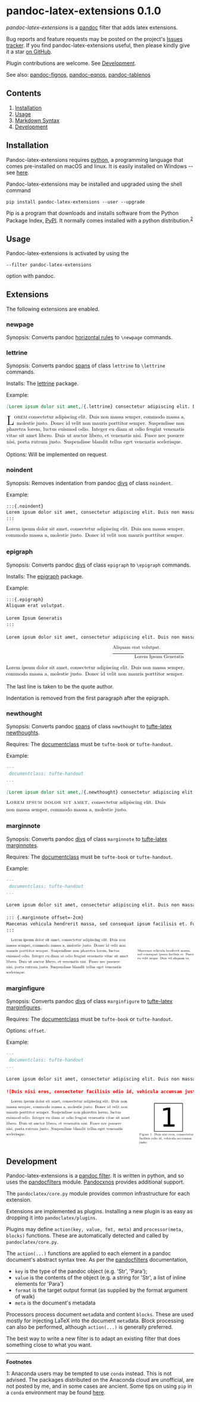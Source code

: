 
pandoc-latex-extensions 0.1.0
=============================

*pandoc-latex-extensions* is a [pandoc] filter that adds latex extensions.

Bug reports and feature requests may be posted on the project's [Issues tracker].  If you find pandoc-latex-extensions useful, then please kindly give it a star [on GitHub].

Plugin contributions are welcome.  See [Development](#development).

See also: [pandoc-fignos], [pandoc-eqnos], [pandoc-tablenos]

[pandoc]: http://pandoc.org/
[Issues tracker]: https://github.com/tomduck/pandoc-latex-extensions/issues
[on GitHub]:  https://github.com/tomduck/pandoc-latex-extensions
[pandoc-fignos]: https://github.com/tomduck/pandoc-fignos
[pandoc-eqnos]: https://github.com/tomduck/pandoc-eqnos
[pandoc-tablenos]: https://github.com/tomduck/pandoc-tablenos


Contents
--------

 1. [Installation](#installation)
 2. [Usage](#usage)
 3. [Markdown Syntax](#markdown-syntax)
 4. [Development](#development)


Installation
------------

Pandoc-latex-extensions requires [python], a programming language that comes pre-installed on macOS and linux.  It is easily installed on Windows -- see [here](https://realpython.com/installing-python/).

Pandoc-latex-extensions may be installed and upgraded using the shell command

    pip install pandoc-latex-extensions --user --upgrade

Pip is a program that downloads and installs software from the Python Package Index, [PyPI].  It normally comes installed with a python distribution.<sup>[2](#footnote1)</sup>

[python]: https://www.python.org/
[PyPI]: https://pypi.python.org/pypi
[README.developers]: README.developers


Usage
-----

Pandoc-latex-extensions is activated by using the

    --filter pandoc-latex-extensions

option with pandoc.


Extensions
----------

The following extensions are enabled.


### newpage ###

Synopsis: Converts pandoc [horizontal rules](https://pandoc.org/MANUAL.html#horizontal-rules) to `\newpage` commands.


### lettrine ###

Synopsis: Converts pandoc [spans](https://pandoc.org/MANUAL.html#divs-and-spans) of class `lettrine` to `\lettrine` commands.

Installs: The [lettrine](https://www.ctan.org/pkg/tufte-latex) package.

Example:

~~~markdown
[Lorem ipsum dolor sit amet,]{.lettrine} consectetur adipiscing elit. Duis non massa semper, commodo massa a, molestie justo. Donec id velit non mauris porttitor semper. Suspendisse non pharetra lorem, luctus euismod odio. Integer eu diam at odio feugiat venenatis vitae sit amet libero. Duis ut auctor libero, et venenatis nisi. Fusce nec posuere nisi, porta rutrum justo. Suspendisse blandit tellus eget venenatis scelerisque.
~~~

![lettrine demonstration](img/lettrine.png)

Options: Will be implemented on request.


### noindent ###

Synopsis: Removes indentation from pandoc [divs](https://pandoc.org/MANUAL.html#divs-and-spans) of class `noindent`.

Example:

~~~markdown
:::{.noindent}
Lorem ipsum dolor sit amet, consectetur adipiscing elit. Duis non massa semper, commodo massa a, molestie justo. Donec id velit non mauris porttitor semper.
:::
~~~

![noindent demonstration](img/noindent.png)


### epigraph ###

Synopsis: Converts pandoc [divs](https://pandoc.org/MANUAL.html#divs-and-spans) of class `epigraph` to `\epigraph` commands.

Installs: The [epigraph](https://ctan.org/pkg/epigraph) package.

Example:

~~~markdown
:::{.epigraph}
Aliquam erat volutpat.

Lorem Ipsum Generatis
:::

Lorem ipsum dolor sit amet, consectetur adipiscing elit. Duis non massa semper, commodo massa a, molestie justo. Donec id velit non mauris porttitor semper.
~~~

![epigraph demonstration](img/epigraph.png)

The last line is taken to be the quote author.

Indentation is removed from the first paragraph after the epigraph.


### newthought ###

Synopsis: Converts pandoc [spans](https://pandoc.org/MANUAL.html#divs-and-spans) of class `newthought` to [tufte-latex newthoughts](https://www.ctan.org/pkg/tufte-latex).

Requires: The [documentclass](https://pandoc.org/MANUAL.html#variables-for-latex) must be `tufte-book` or `tufte-handout`.

Example:

~~~markdown
---
 documentclass: tufte-handout
...

[Lorem ipsum dolor sit amet,]{.newthought} consectetur adipiscing elit. Duis non massa semper, commodo massa a, molestie justo.
~~~

![newthought demonstration](img/newthought.png)


### marginnote ###

Synopsis: Converts pandoc [divs](https://pandoc.org/MANUAL.html#divs-and-spans) of class `marginnote` to [tufte-latex marginnotes](https://www.ctan.org/pkg/tufte-latex).

Requires: The [documentclass](https://pandoc.org/MANUAL.html#variables-for-latex) must be `tufte-book` or `tufte-handout`.

Example:

~~~markdown
---
 documentclass: tufte-handout
...

Lorem ipsum dolor sit amet, consectetur adipiscing elit. Duis non massa semper, commodo massa a, molestie justo. Donec id velit non mauris porttitor semper. Suspendisse non pharetra lorem, luctus euismod odio. Integer eu diam at odio feugiat venenatis vitae sit amet libero. Duis ut auctor libero, et venenatis nisi. Fusce nec posuere nisi, porta rutrum justo. Suspendisse blandit tellus eget venenatis scelerisque.

::: {.marginnote offset=-2cm}
Maecenas vehicula hendrerit massa, sed consequat ipsum facilisis et. Fusce eu velit neque. Duis vel aliquam ex.
:::
~~~

![marginnote demonstration](img/marginnote.png)


### marginfigure ###

Synopsis: Converts pandoc [divs](https://pandoc.org/MANUAL.html#implicit_figures) of class `marginfigure` to [tufte-latex marginfigures](https://www.ctan.org/pkg/tufte-latex).

Requires: The [documentclass](https://pandoc.org/MANUAL.html#variables-for-latex) must be `tufte-book` or `tufte-handout`.

Options: `offset`.

Example:

~~~markdown
---
 documentclass: tufte-handout
...

Lorem ipsum dolor sit amet, consectetur adipiscing elit. Duis non massa semper, commodo massa a, molestie justo. Donec id velit non mauris porttitor semper. Suspendisse non pharetra lorem, luctus euismod odio. Integer eu diam at odio feugiat venenatis vitae sit amet libero. Duis ut auctor libero, et venenatis nisi. Fusce nec posuere nisi, porta rutrum justo. Suspendisse blandit tellus eget venenatis scelerisque.

![Duis nisi eros, consectetur facilisis odio id, vehicula accumsan justo.](plot.png){.marginfigure offset=-2cm}
~~~

![marginfigure demonstration](img/marginfigure.png)


Development
-----------

Pandoc-latex-extensions is a [pandoc filter](https://pandoc.org/filters.html).  It is written in python, and so uses the [pandocfilters](https://github.com/jgm/pandocfilters) module. [Pandocxnos](https://github.com/tomduck/pandocxnos) provides additional support.

The `pandoclatex/core.py` module provides common infrastructure for each extension.

Extensions are implemented as plugins.  Installing a new plugin is as easy as dropping it into `pandoclatex/plugins`.

Plugins may define `action(key, value, fmt, meta)` and `processor(meta, blocks)` functions.  These are automatically detected and called by `pandoclatex/core.py`.

The `action(...)` functions are applied to each element in a pandoc document's abstract syntax tree.  As per the [pandocfilters](https://github.com/jgm/pandocfilters) documentation,

* `key` is the type of the pandoc object (e.g. 'Str', 'Para');
* `value` is the contents of the object (e.g. a string for 'Str', a
  list of inline elements for 'Para')
* `format` is the target output format (as supplied by the format
   argument of walk)
* `meta` is the document's metadata

Processors process document `meta`data and content `blocks`.  These are used mostly for injecting LaTeX into the document `meta`data.  Block processing can also be performed, although `action(...)` is generally preferred.

The best way to write a new filter is to adapt an existing filter that does something close to what you want.


----

**Footnotes**

<a name="footnote1">1</a>: Anaconda users may be tempted to use `conda` instead.  This is not advised.  The packages distributed on the Anaconda cloud are unofficial, are not posted by me, and in some cases are ancient.  Some tips on using `pip` in a `conda` environment may be found [here](https://www.anaconda.com/using-pip-in-a-conda-environment/).
